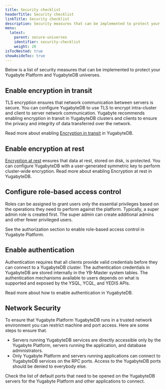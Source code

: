 ```yaml
---
title: Security checklist
headerTitle: Security checklist
linkTitle: Security checklist
description: Security measures that can be implemented to protect your Yugabyte Platform and YugabyteDB universes.
menu:
  latest:
    parent: secure-universes
    identifier: security-checklist
    weight: 20
isTocNested: true
showAsideToc: true
---
```


Below is a list of security measures that can be implemented to protect your Yugabyte Platform and YugabyteDB universes.

## Enable encryption in transit

TLS encryption ensures that network communication between servers is secure. You can configure YugabyteDB to use TLS to encrypt intra-cluster and client to server network communication. Yugabyte recommends enabling encryption in transit in YugabyteDB clusters and clients to ensure the privacy and integrity of data transferred over the network.

Read more about enabling [Encryption in transit](../enable-encryption-at-rest) in YugabyteDB.
 
## Enable encryption at rest

[Encryption at rest](https://en.wikipedia.org/wiki/Data_at_rest#Encryption) ensures that data at rest, stored on disk, is protected. You can configure YugabyteDB with a user-generated symmetric key to perform cluster-wide encryption.
Read more about enabling Encryption at rest in YugabyteDB.

## Configure role-based access control

Roles can be assigned to grant users only the essential privileges based on the operations they need to perform against the platform. Typically, a super admin role is created first. The super admin can create additional admins and other fewer privileged users.

See the authorization section to enable role-based access control in Yugabyte Platform.

## Enable authentication

Authentication requires that all clients provide valid credentials before they can connect to a YugabyteDB cluster. The authentication credentials in YugabyteDB are stored internally in the YB-Master system tables. The authentication mechanisms available to users depends on what is supported and exposed by the YSQL, YCQL, and YEDIS APIs.

Read more about how to enable authentication in YugabyteDB.

## Network Security

To ensure that Yugabyte Platform YugabyteDB runs in a trusted network environment you can restrict machine and port access. Here are some steps to ensure that.

* Servers running YugabyteDB services are directly accessible only by the Yugabyte Platform, servers running the application, and database administrators.
* Only Yugabyte Platform and servers running applications can connect to YugabyteDB services on the RPC ports. Access to the YugabyteDB ports should be denied to everybody else.

Check the list of default ports that need to be opened on the YugabyteDB servers for the Yugabyte Platform and other applications to connect.
